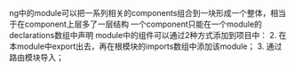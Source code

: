 ng中的module可以把一系列相关的components组合到一块形成一个整体，相当于在component上层多了一层结构
一个component只能在一个module的declarations数组中声明
module中的组件可以通过2种方式添加到项目中：
    2. 在本module中export出去，再在根模块的imports数组中添加该module；
    3. 通过路由模块导入；
